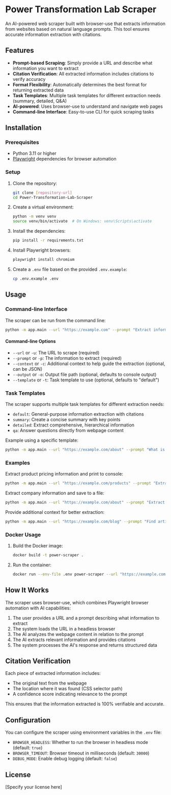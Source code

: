 # Power Transformation Lab Scraper

An AI-powered web scraper built with browser-use that extracts information from websites based on natural language prompts. This tool ensures accurate information extraction with citations.

## Features

- **Prompt-based Scraping**: Simply provide a URL and describe what information you want to extract
- **Citation Verification**: All extracted information includes citations to verify accuracy
- **Format Flexibility**: Automatically determines the best format for returning extracted data
- **Task Templates**: Multiple task templates for different extraction needs (summary, detailed, Q&A)
- **AI-powered**: Uses browser-use to understand and navigate web pages
- **Command-line Interface**: Easy-to-use CLI for quick scraping tasks

## Installation

### Prerequisites

- Python 3.11 or higher
- [Playwright](https://playwright.dev/) dependencies for browser automation

### Setup

1. Clone the repository:
   ```bash
   git clone [repository-url]
   cd Power-Transformation-Lab-Scraper
   ```

2. Create a virtual environment:
   ```bash
   python -m venv venv
   source venv/bin/activate  # On Windows: venv\Scripts\activate
   ```

3. Install the dependencies:
   ```bash
   pip install -r requirements.txt
   ```

4. Install Playwright browsers:
   ```bash
   playwright install chromium
   ```

5. Create a `.env` file based on the provided `.env.example`:
   ```bash
   cp .env.example .env
   ```

## Usage

### Command-line Interface

The scraper can be run from the command line:

```bash
python -m app.main --url "https://example.com" --prompt "Extract information about product pricing"
```

#### Command-line Options

- `--url` or `-u`: The URL to scrape (required)
- `--prompt` or `-p`: The information to extract (required)
- `--context` or `-c`: Additional context to help guide the extraction (optional, can be JSON)
- `--output` or `-o`: Output file path (optional, defaults to console output)
- `--template` or `-t`: Task template to use (optional, defaults to "default")

### Task Templates

The scraper supports multiple task templates for different extraction needs:

- `default`: General-purpose information extraction with citations
- `summary`: Create a concise summary with key points
- `detailed`: Extract comprehensive, hierarchical information
- `qa`: Answer questions directly from webpage content

Example using a specific template:
```bash
python -m app.main --url "https://example.com/about" --prompt "What is the company's mission?" --template "qa"
```

### Examples

Extract product pricing information and print to console:
```bash
python -m app.main --url "https://example.com/products" --prompt "Extract all product prices and their names"
```

Extract company information and save to a file:
```bash
python -m app.main --url "https://example.com/about" --prompt "Extract company history and key milestones" --output "company_info.json"
```

Provide additional context for better extraction:
```bash
python -m app.main --url "https://example.com/blog" --prompt "Find articles about machine learning" --context '{"time_period": "last 6 months", "focus_area": "computer vision"}'
```

### Docker Usage

1. Build the Docker image:
   ```bash
   docker build -t power-scraper .
   ```

2. Run the container:
   ```bash
   docker run --env-file .env power-scraper --url "https://example.com" --prompt "Extract product information"
   ```

## How It Works

The scraper uses browser-use, which combines Playwright browser automation with AI capabilities:

1. The user provides a URL and a prompt describing what information to extract
2. The system loads the URL in a headless browser
3. The AI analyzes the webpage content in relation to the prompt
4. The AI extracts relevant information and provides citations
5. The system processes the AI's response and returns structured data

## Citation Verification

Each piece of extracted information includes:

- The original text from the webpage
- The location where it was found (CSS selector path)
- A confidence score indicating relevance to the prompt

This ensures that the information extracted is 100% verifiable and accurate.

## Configuration

You can configure the scraper using environment variables in the `.env` file:

- `BROWSER_HEADLESS`: Whether to run the browser in headless mode (default: `true`)
- `BROWSER_TIMEOUT`: Browser timeout in milliseconds (default: `30000`)
- `DEBUG_MODE`: Enable debug logging (default: `false`)

## License

[Specify your license here]